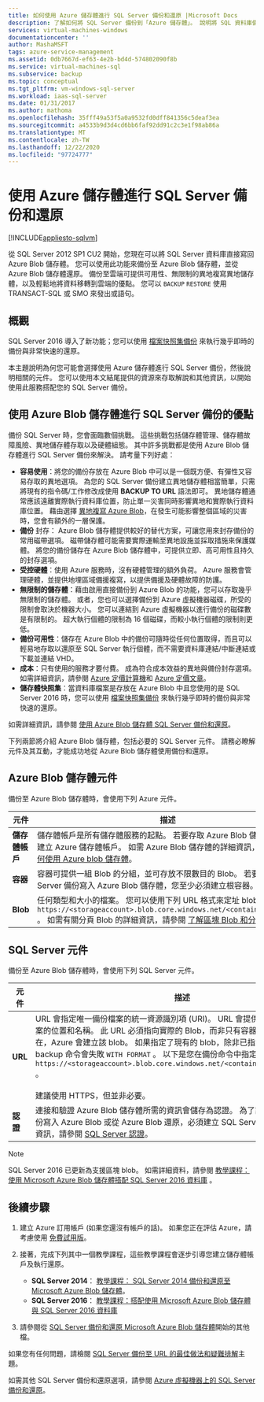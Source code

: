```yaml
---
title: 如何使用 Azure 儲存體進行 SQL Server 備份和還原 |Microsoft Docs
description: 了解如何將 SQL Server 備份到「Azure 儲存體」。 說明將 SQL 資料庫備份到「Azure 儲存體」的好處。
services: virtual-machines-windows
documentationcenter: ''
author: MashaMSFT
tags: azure-service-management
ms.assetid: 0db7667d-ef63-4e2b-bd4d-574802090f8b
ms.service: virtual-machines-sql
ms.subservice: backup
ms.topic: conceptual
ms.tgt_pltfrm: vm-windows-sql-server
ms.workload: iaas-sql-server
ms.date: 01/31/2017
ms.author: mathoma
ms.openlocfilehash: 35fff49a53f5a0a9532fd0dff841356c5deaf3ea
ms.sourcegitcommit: a4533b9d3d4cd6bb6faf92dd91c2c3e1f98ab86a
ms.translationtype: MT
ms.contentlocale: zh-TW
ms.lasthandoff: 12/22/2020
ms.locfileid: "97724777"
---
```

# <a name="use-azure-storage-for-sql-server-backup-and-restore"></a>使用 Azure 儲存體進行 SQL Server 備份和還原
[!INCLUDE[appliesto-sqlvm](../../includes/appliesto-sqlvm.md)]

從 SQL Server 2012 SP1 CU2 開始，您現在可以將 SQL Server 資料庫直接寫回 Azure Blob 儲存體。 您可以使用此功能來備份至 Azure Blob 儲存體，並從 Azure Blob 儲存體還原。 備份至雲端可提供可用性、無限制的異地複寫異地儲存體，以及輕鬆地將資料移轉到雲端的優點。 您可以 `BACKUP` `RESTORE` 使用 TRANSACT-SQL 或 SMO 來發出或語句。

## <a name="overview"></a>概觀
SQL Server 2016 導入了新功能；您可以使用 [檔案快照集備份](/sql/relational-databases/backup-restore/file-snapshot-backups-for-database-files-in-azure) 來執行幾乎即時的備份與非常快速的還原。

本主題說明為何您可能會選擇使用 Azure 儲存體進行 SQL Server 備份，然後說明相關的元件。 您可以使用本文結尾提供的資源來存取解說和其他資訊，以開始使用此服務搭配您的 SQL Server 備份。

## <a name="benefits-of-using-azure-blob-storage-for-sql-server-backups"></a>使用 Azure Blob 儲存體進行 SQL Server 備份的優點
備份 SQL Server 時，您會面臨數個挑戰。 這些挑戰包括儲存體管理、儲存體故障風險、異地儲存體存取以及硬體組態。 其中許多挑戰都是使用 Azure Blob 儲存體進行 SQL Server 備份來解決。 請考量下列好處：

* **容易使用**：將您的備份存放在 Azure Blob 中可以是一個既方便、有彈性又容易存取的異地選項。 為您的 SQL Server 備份建立異地儲存體相當簡單，只需將現有的指令碼/工作修改成使用 **BACKUP TO URL** 語法即可。 異地儲存體通常應該遠離實際執行資料庫位置，防止單一災害同時影響異地和實際執行資料庫位置。 藉由選擇 [異地複寫 Azure Blob](../../../storage/common/storage-redundancy.md)，在發生可能影響整個區域的災害時，您會有額外的一層保護。
* **備份** 封存： Azure Blob 儲存體提供較好的替代方案，可讓您用來封存備份的常用磁帶選項。 磁帶儲存體可能需要實際運輸至異地設施並採取措施來保護媒體。 將您的備份儲存在 Azure Blob 儲存體中，可提供立即、高可用性且持久的封存選項。
* **受控硬體**：使用 Azure 服務時，沒有硬體管理的額外負荷。 Azure 服務會管理硬體，並提供地埋區域備援複寫，以提供備援及硬體故障的防護。
* **無限制的儲存體**：藉由啟用直接備份到 Azure Blob 的功能，您可以存取幾乎無限制的儲存體。 或者，您也可以選擇備份到 Azure 虛擬機器磁碟，所受的限制會取決於機器大小。 您可以連結到 Azure 虛擬機器以進行備份的磁碟數是有限制的。 超大執行個體的限制為 16 個磁碟，而較小執行個體的限制則更低。
* **備份可用性**：儲存在 Azure Blob 中的備份可隨時從任何位置取得，而且可以輕易地存取以還原至 SQL Server 執行個體，而不需要資料庫連結/中斷連結或下載並連結 VHD。
* **成本**：只有使用的服務才要付費。 成為符合成本效益的異地與備份封存選項。 如需詳細資訊，請參閱 [Azure 定價計算機](https://go.microsoft.com/fwlink/?LinkId=277060 "定價計算機")和 [Azure 定價文章](https://go.microsoft.com/fwlink/?LinkId=277059 "定價文章")。
* **儲存體快照集**：當資料庫檔案是存放在 Azure Blob 中且您使用的是 SQL Server 2016 時，您可以使用 [檔案快照集備份](/sql/relational-databases/backup-restore/file-snapshot-backups-for-database-files-in-azure) 來執行幾乎即時的備份與非常快速的還原。

如需詳細資訊，請參閱 [使用 Azure Blob 儲存體 SQL Server 備份和還原](/sql/relational-databases/backup-restore/sql-server-backup-and-restore-with-microsoft-azure-blob-storage-service)。

下列兩節將介紹 Azure Blob 儲存體，包括必要的 SQL Server 元件。 請務必瞭解元件及其互動，才能成功地從 Azure Blob 儲存體使用備份和還原。

## <a name="azure-blob-storage-components"></a>Azure Blob 儲存體元件
備份至 Azure Blob 儲存體時，會使用下列 Azure 元件。

| 元件 | 描述 |
| --- | --- |
| **儲存體帳戶** |儲存體帳戶是所有儲存體服務的起點。 若要存取 Azure Blob 儲存體，請先建立 Azure 儲存體帳戶。 如需 Azure Blob 儲存體的詳細資訊，請參閱 [如何使用 Azure blob 儲存體](https://azure.microsoft.com/develop/net/how-to-guides/blob-storage/)。 |
| **容器** |容器可提供一組 Blob 的分組，並可存放不限數目的 Blob。 若要將 SQL Server 備份寫入 Azure Blob 儲存體，您至少必須建立根容器。 |
| **Blob** |任何類型和大小的檔案。 您可以使用下列 URL 格式來定址 blob： `https://<storageaccount>.blob.core.windows.net/<container>/<blob>` 。 如需有關分頁 Blob 的詳細資訊，請參閱 [了解區塊 Blob 和分頁 Blob](/rest/api/storageservices/Understanding-Block-Blobs--Append-Blobs--and-Page-Blobs) |

## <a name="sql-server-components"></a>SQL Server 元件
備份至 Azure Blob 儲存體時，會使用下列 SQL Server 元件。

| 元件 | 描述 |
| --- | --- |
| **URL** |URL 會指定唯一備份檔案的統一資源識別項 (URI)。 URL 會提供 SQL Server 備份檔案的位置和名稱。 此 URL 必須指向實際的 Blob，而非只有容器。 如果 blob 不存在，Azure 會建立該 blob。 如果指定了現有的 blob，除非已指定選項，否則 backup 命令會失敗 `WITH FORMAT` 。 以下是您在備份命令中指定的 URL 範例： `https://<storageaccount>.blob.core.windows.net/<container>/<FILENAME.bak>` 。<br><br> 建議使用 HTTPS，但並非必要。 |
| **認證** |連接和驗證 Azure Blob 儲存體所需的資訊會儲存為認證。 為了讓 SQL Server 將備份寫入 Azure Blob 或從 Azure Blob 還原，必須建立 SQL Server 認證。 如需詳細資訊，請參閱 [SQL Server 認證](/sql/t-sql/statements/create-credential-transact-sql)。 |

> [!NOTE]
> SQL Server 2016 已更新為支援區塊 blob。 如需詳細資料，請參閱 [教學課程：使用 Microsoft Azure Blob 儲存體搭配 SQL Server 2016 資料庫](/sql/relational-databases/tutorial-use-azure-blob-storage-service-with-sql-server-2016) 。
> 

## <a name="next-steps"></a>後續步驟

1. 建立 Azure 訂用帳戶 (如果您還沒有帳戶的話)。 如果您正在評估 Azure，請考慮使用 [免費試用版](https://azure.microsoft.com/free/)。
2. 接著，完成下列其中一個教學課程，這些教學課程會逐步引導您建立儲存體帳戶及執行還原。
   
   * **SQL Server 2014**： [教學課程： SQL Server 2014 備份和還原至 Microsoft Azure Blob 儲存體](/previous-versions/sql/2014/relational-databases/backup-restore/sql-server-backup-to-url)。
   * **SQL Server 2016**： [教學課程：搭配使用 Microsoft Azure Blob 儲存體與 SQL Server 2016 資料庫](/sql/relational-databases/tutorial-use-azure-blob-storage-service-with-sql-server-2016)
3. 請參閱從 [SQL Server 備份和還原 Microsoft Azure Blob 儲存體](/sql/relational-databases/backup-restore/sql-server-backup-and-restore-with-microsoft-azure-blob-storage-service)開始的其他檔。

如果您有任何問題，請檢閱 [SQL Server 備份至 URL 的最佳做法和疑難排解](/sql/relational-databases/backup-restore/sql-server-backup-to-url-best-practices-and-troubleshooting)主題。

如需其他 SQL Server 備份和還原選項，請參閱 [Azure 虛擬機器上的 SQL Server 備份和還原](backup-restore.md)。